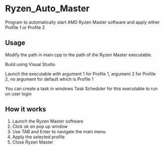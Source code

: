 # Ryzen_Auto_Master

Program to automatically start AMD Ryzen Master software and apply either Profile 1 or Profile 2

## Usage

Modify the path in main.cpp to the path of the Ryzen Master executable.

Build using Visual Studio

Launch the executable with argument 1 for Profile 1, argument 2 for Profile 2, no argument for default which is Profile 1

You can create a task in windows Task Scheduler for this executable to run on user login

## How it works

1. Launch the Ryzen Master software
2. Click ok on pop up window
3. Use TAB and Enter to navigate the main menu
4. Apply the selected profile
5. Close Ryzen Master

